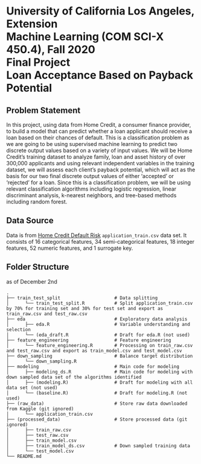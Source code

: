 #  University of California Los Angeles, Extension<br>Machine Learning (COM SCI-X 450.4), Fall 2020<br>Final Project<br>Loan Acceptance Based on Payback Potential
## Problem Statement
In this project, using data from Home Credit, a consumer finance provider, to build a model that can predict whether a loan applicant should receive a loan based on their chances of default. This is a classification problem as we are going to be using supervised machine learning to predict two discrete output values based on a variety of input values. We will be Home Credit’s training dataset to analyze family, loan and asset history of over 300,000 applicants and using relevant independent variables in the training dataset, we will assess each client’s payback potential, which will act as the basis for our two final discrete output values of either ‘accepted’ or ‘rejected’ for a loan. Since this is a classification problem, we will be using relevant classification algorithms including logistic regression, linear discriminant analysis, k-nearest neighbors, and tree-based methods including random forest.

## Data Source
Data is from [Home Credit Default Risk](https://www.kaggle.com/c/home-credit-default-risk/overview) `application_train.csv` data set. It consists of 16
categorical features, 34 semi-categorical features, 18 integer features, 52 numeric features, and 1 surrogate key.

## Folder Structure
as of December 2nd
~~~
.
├── train_test_split                    # Data splitting
│      └── train_test_split.R           # Split application_train.csv by 70% for training set and 30% for test set and export as train_raw.csv and test_raw.csv
├── eda                                 # Exploratory data analysis
│      ├── eda.R                        # Variable understanding and selection
│      └── (eda_draft.R                 # Draft for eda.R (not used)
├── feature_engineering                 # Feature engineering
│      └── feature_engineering.R        # Processing on train_raw.csv and test_raw.csv and export as train_model.csv and test_model.csv
├── down_sampling                       # Balance target distribution
│      └── down_sampling.R 
├── modeling                            # Main code for modeling
│      ├── modeling_ds.R                # Main code for modeling with down sampled data set of the algorithms identified
│      ├── (modeling.R)                 # Draft for modeling with all data set (not used)
│      └── (baseline.R)                 # Draft for modeling.R (not used)
├── (raw_data)                          # Store raw data downloaded from Kaggle (git ignored)
│      └── application_train.csv
├── (processed_data)                    # Store processed data (git ignored)
│      ├── train_raw.csv
│      ├── test_raw.csv
│      ├── train_model.csv
│      ├── train_model_ds.csv           # Down sampled training data
│      └── test_model.csv
└── README.md
~~~

